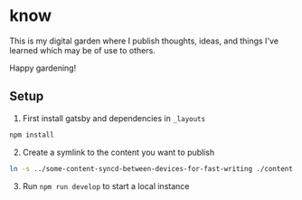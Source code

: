 # know

This is my digital garden where I publish thoughts, ideas, and things I've learned which may be of use to others.

Happy gardening!

## Setup
1. First install gatsby and dependencies in `_layouts`
```sh
npm install
```

2. Create a symlink to the content you want to publish
```sh
ln -s ../some-content-syncd-between-devices-for-fast-writing ./content
```

3. Run `npm run develop` to start a local instance